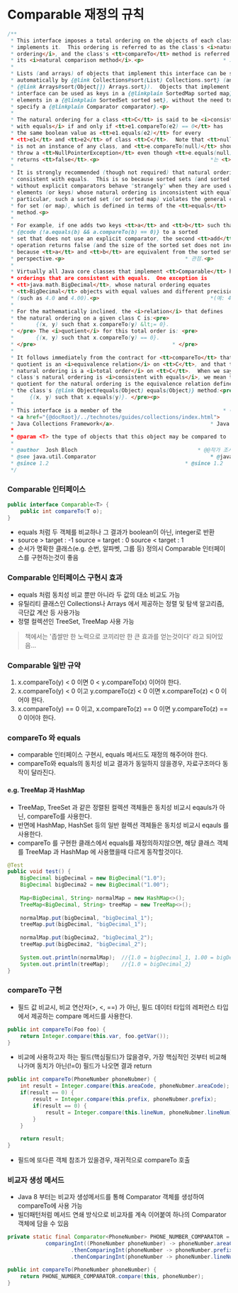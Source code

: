 # Comparable 재정의 규칙
```java
/**
 * This interface imposes a total ordering on the objects of each class that			* 이 인터페이스는 다음과 같은 각 클래스의 객체에 총 주문을 부과한다.																							
 * implements it.  This ordering is referred to as the class's <i>natural			* 실행. 이 순서는 반의 <i>자연이라고 한다.																						
 * ordering</i>, and the class's <tt>compareTo</tt> method is referred to as			* Ordering</i> 및 클래스의 <tt>compareTo</tt> 메소드를 말한다.																							
 * its <i>natural comparison method</i>.<p>							* 그것의 <i> 자연비교법</i>.<p>														
 *																						*				
 * Lists (and arrays) of objects that implement this interface can be sorted			* 이 인터페이스를 구현하는 개체의 목록(및 배열)을 정렬할 수 있음																							
 * automatically by {@link Collections#sort(List) Collections.sort} (and			* 자동으로 {@link Collections#sort(List) Collections.sort}(및)																						
 * {@link Arrays#sort(Object[]) Arrays.sort}).  Objects that implement this			* {@link Arrays#sort(객체[]) 어레이.sort}). 이를 구현하는 개체																						
 * interface can be used as keys in a {@linkplain SortedMap sorted map} or as			* 인터페이스는 {@linkplain SortedMap 정렬 맵}에서 키로 사용하거나																							
 * elements in a {@linkplain SortedSet sorted set}, without the need to				* {@linkplain SortedSet sorted set}의 요소:																					
 * specify a {@linkplain Comparator comparator}.<p>						* {@linkplain 비교기 비교기}을(를) 지정하십시오.<p>																
 *																						*				
 * The natural ordering for a class <tt>C</tt> is said to be <i>consistent			* 수업 <tt>C</tt>의 자연 주문은 <i>의 일관성이 있다고 한다.																						
 * with equals</i> if and only if <tt>e1.compareTo(e2) == 0</tt> has				* 동등함(= 0</tt>인 경우 및 <tt>e1.compareTo(e2)인 경우에만 해당됨.																					
 * the same boolean value as <tt>e1.equals(e2)</tt> for every					* 각 부울 값과 동일한 [tt]e1.equals(e2)</tt																			
 * <tt>e1</tt> and <tt>e2</tt> of class <tt>C</tt>.  Note that <tt>null</tt>			* 클래스 <tt>e1</tt>와 <tt>e2</tt>. <tt>null</tt>에 유의하십시오.																							
 * is not an instance of any class, and <tt>e.compareTo(null)</tt> should			*는 어떤 클래스의 인스턴스가 아니며, <tt>e.compareTo(null)</tt>는																						
 * throw a <tt>NullPointerException</tt> even though <tt>e.equals(null)</tt>			* NullPointer를 던지다<tt>e.e.e.quals(null)</tt>임에도 불구하고 예외</tt>																							
 * returns <tt>false</tt>.<p>									*는 <t>false</tt>를 반환한다.<p>											
 *																						*				
 * It is strongly recommended (though not required) that natural orderings be			* 자연 주문은 필수사항은 아니지만 강력하게 권장됨																							
 * consistent with equals.  This is so because sorted sets (and sorted maps)			* 동등함과 일치함. 이는 정렬된 세트(및 정렬된 맵)가 있기 때문이다.																							
 * without explicit comparators behave "strangely" when they are used with			* 명시적 대조군 없이 사용 시 "이상하게" 행동함																						
 * elements (or keys) whose natural ordering is inconsistent with equals.  In			* 자연 순서가 동등하지 않은 요소(또는 키) 안에																							
 * particular, such a sorted set (or sorted map) violates the general contract			* 특히, 이러한 정렬된 집합(또는 정렬된 지도)이 일반 계약을 위반함																							
 * for set (or map), which is defined in terms of the <tt>equals</tt>				* 집합(또는 지도)의 경우, <tt> 등가치로 정의된다.																					
 * method.<p>																			* 방법.<p>							
 *																						*				
 * For example, if one adds two keys <tt>a</tt> and <tt>b</tt> such that			* 예를 들어, 다음과 같이 두 개의 키 <t>a</tt>와 <tt>b</tt>를 추가할 경우																						
 * {@code (!a.equals(b) && a.compareTo(b) == 0)} to a sorted					* {@code(!a.equals(b) &&amp;a.compareTo(b) == 0)}을(를) 정렬하여																			
 * set that does not use an explicit comparator, the second <tt>add</tt>			* 명시적 비교기를 사용하지 않는 세트, 두 번째 <tt>add</tt>																						
 * operation returns false (and the size of the sorted set does not increase)			* 작업에서 거짓을 반환함(정렬된 세트의 크기는 증가하지 않음)																							
 * because <tt>a</tt> and <tt>b</tt> are equivalent from the sorted set's			* 왜냐하면 <tt>a</tt>와 <tt>b</tt>는 정렬된 집합과 동등하기 때문이다.																						
 * perspective.<p>										* 관점.<p>								
 *																						*				
 * Virtually all Java core classes that implement <tt>Comparable</tt> have natural		* 실질적으로 모든 Java 핵심 클래스가 [tt]Comparable</tt]를 구현한다.																								
 * orderings that are consistent with equals.  One exception is					* 동등하게 일치하는 주문 한가지 예외는																			
 * <tt>java.math.BigDecimal</tt>, whose natural ordering equates				* <tt>java.math.BigDecimal</tt>, 자연 주문과 동일함																				
 * <tt>BigDecimal</tt> objects with equal values and different precisions			* 동일한 값과 다른 조도를 가진 <tt>BigDecimal</tt> 객체																						
 * (such as 4.0 and 4.00).<p>									*(예: 4.0 및 4.00).<p>											
 *																						*				
 * For the mathematically inclined, the <i>relation</i> that defines				* 수학적으로 기울어진 사람의 경우, 정의하는 <i>관계</i>																					
 * the natural ordering on a given class C is:<pre>						* C등급의 자연주문:<pre>																
 *       {(x, y) such that x.compareTo(y) &lt;= 0}.						* x.compareTo(y)와 같은 {(x, y) &lt;= 0}.																
 * </pre> The <i>quotient</i> for this total order is: <pre>					* </pre> 이 총 주문에 대한 <i>quotient</i>는 다음과 같다.																			
 *       {(x, y) such that x.compareTo(y) == 0}.						* x.compareTo(y) == 0}과 같은 {(x, y).																
 * </pre>											* </pre>						
 *																						*				
 * It follows immediately from the contract for <tt>compareTo</tt> that the			* 본 계약의 바로 뒤에 본 계약은 <t>compareTo</tt>이다.																						
 * quotient is an <i>equivalence relation</i> on <tt>C</tt>, and that the			* 인용은 <tt>C</tt>에 있는 <i>등가관계</i>로, 다음과 같이 한다.																						
 * natural ordering is a <i>total order</i> on <tt>C</tt>.  When we say that a			* 자연주문이란 <tt>C</t>의 <i>total order</i>를 말한다. 우리가 그렇게 말할 때																							
 * class's natural ordering is <i>consistent with equals</i>, we mean that the			* 클래스의 자연스러운 순서는 <i>와 동등하게 일치한다</i>, 즉																							
 * quotient for the natural ordering is the equivalence relation defined by			* 자연 주문에 대한 인용구는 다음과 같이 정의되는 동등성 관계																						
 * the class's {@link Object#equals(Object) equals(Object)} method:<pre>			* 클래스의 {@link Object#equals(객체)가 같음(객체)} 방법:<pre>																						
 *     {(x, y) such that x.equals(y)}. </pre><p>						* {(x, y)와 같은 x.equals(y)}. </pre>.																
 *																						*				
 * This interface is a member of the								* 이 인터페이스는													
 * <a href="{@docRoot}/../technotes/guides/collections/index.html">				* <href="{@docRoot}/../technotes/guides/collections/index.html">																				
 * Java Collections Framework</a>.								* Java Collections Framework</a.												
 *																						*				
 * @param <T> the type of objects that this object may be compared to				* @param <T> 이 물체를 비교할 수 있는 물체의 종류																					
 *																						*				
 * @author  Josh Bloch										* @@작가 조시 블로흐									
 * @see java.util.Comparator									* @java.util 참조.비교자											
 * @since 1.2											* @since 1.2							
 */
```
### Comparable 인터페이스
```java
public interface Comparable<T> {
    public int compareTo(T o);
}
```
* equals 처럼 두 객체를 비교하나 그 결과가 boolean이 아닌, integer로 반환
* source > target : -1
  source = target : 0
  source < target : 1
* 순서가 명확한 클래스(e.g. 순번, 알파벳, 그룹 등) 정의시 Comparable 인터페이스를 구현하는것이 좋음 
### Comparable 인터페이스 구현시 효과
* equals 처럼 동치성 비교 뿐만 아니라 두 값의 대소 비교도 가능
* 유틸리티 클래스인 Collections나 Arrays 에서 제공하는 정렬 및 탐색 알고리즘, 극단값 계산 등 사용가능
* 정렬 컬렉션인 TreeSet, TreeMap 사용 가능

> 책에서는 '좁쌀만 한 노력으로 코끼리만 한 큰 효과를 얻는것이다' 라고 되어있음...

### Comparable 일반 규약
1. x.compareTo(y) < 0 이면 0 < y.compareTo(x) 이어야 한다.
2. x.compareTo(y) < 0 이고 y.compareTo(z) < 0 이면 x.compareTo(z) < 0 이어야 한다.
3. x.compareTo(y) == 0 이고, x.compareTo(z) == 0 이면 y.compareTo(z) == 0 이어야 한다.  

### compareTo 와 equals
* comparable 인터페이스 구현시, equals 메서드도 재정의 해주어야 한다.
* compareTo와 equals의 동치성 비교 결과가 동일하지 않을경우, 자료구조마다 동작이 달라진다.
#### e.g. TreeMap 과 HashMap
* TreeMap, TreeSet 과 같은 정렬된 컬렉션 객체들은 동치성 비교시 eqauls가 아닌, compareTo를 사용한다.
* 반면에 HashMap, HashSet 등의 일반 컬렉션 객체들은 동치성 비교시 eqauls 를 사용한다.
* compareTo 를 구현한 클래스에서 equals를 재정의하지않으면, 해당 클래스 객체를 TreeMap 과 HashMap 에 사용했을때 다르게 동작할것이다.
```java
@Test
public void test() {
	BigDecimal bigDecimal = new BigDecimal("1.0");
	BigDecimal bigDecima2 = new BigDecimal("1.00");
	
	Map<BigDecimal, String> normalMap = new HashMap<>();
	TreeMap<BigDecimal, String> treeMap = new TreeMap<>();
	
	normalMap.put(bigDecimal, "bigDecimal_1");
	treeMap.put(bigDecimal, "bigDecimal_1");
	
	normalMap.put(bigDecima2, "bigDecimal_2");
	treeMap.put(bigDecima2, "bigDecimal_2");
	
	System.out.println(normalMap);	//{1.0 = bigDecimal_1, 1.00 = bigDecimal_2}
	System.out.println(treeMap);	//{1.0 = bigDecimal_2}
}
```

### compareTo 구현 
* 필드 값 비교시, 비교 연산자(>, <, ==) 가 아닌, 필드 데이터 타입의 레퍼런스 타입에서 제공하는 compare 메서드를 사용한다.
```java
public int compareTo(Foo foo) {
	return Integer.compare(this.var, foo.getVar());
}
```
* 비교에 사용하고자 하는 필드(핵심필드)가 많을경우, 가장 핵심적인 것부터 비교해 나가며 동치가 아닌(!=0) 필드가 나오면 결과 return
```java
public int compareTo(PhoneNumber phoneNubmer) {
	int result = Integer.compare(this.areaCode, phoneNubmer.areaCode);
	if(result == 0) {
		result = Integer.compare(this.prefix, phoneNubmer.prefix);
		if(result == 0) {
			result = Integer.compare(this.lineNum, phoneNubmer.lineNum);
		}
	}
	
	return result;
}
```
* 필드에 또다른 객체 참조가 있을경우, 재귀적으로 compareTo 호출

### 비교자 생성 메서드
* Java 8 부터는 비교자 생성메서드를 통해 Comparator 객체를 생성하여 compareTo에 사용 가능
* 빌더패턴처럼 메서드 연쇄 방식으로 비교자를 계속 이어붙여 하나의 Comparator 객체에 담을 수 있음
```java
private static final Comparator<PhoneNumber> PHONE_NUMBER_COMPARATOR =
			comparingInt((PhoneNumber phoneNumber) -> phoneNumber.areaCode)
					.thenComparingInt(phoneNumber -> phoneNumber.prefix)
					.thenComparingInt(phoneNumber -> phoneNumber.lineNum);

public int compareTo(PhoneNumber phoneNumber) {
	return PHONE_NUMBER_COMPARATOR.compare(this, phoneNumber);
}
```